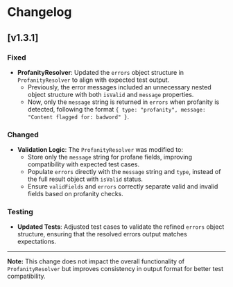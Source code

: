 # Changelog

## [v1.3.1]

### Fixed
- **ProfanityResolver**: Updated the `errors` object structure in `ProfanityResolver` to align with expected test output.
  - Previously, the error messages included an unnecessary nested object structure with both `isValid` and `message` properties.
  - Now, only the `message` string is returned in `errors` when profanity is detected, following the format `{ type: "profanity", message: "Content flagged for: badword" }`.

### Changed
- **Validation Logic**: The `ProfanityResolver` was modified to:
  - Store only the `message` string for profane fields, improving compatibility with expected test cases.
  - Populate `errors` directly with the `message` string and `type`, instead of the full result object with `isValid` status.
  - Ensure `validFields` and `errors` correctly separate valid and invalid fields based on profanity checks.

### Testing
- **Updated Tests**: Adjusted test cases to validate the refined `errors` object structure, ensuring that the resolved errors output matches expectations.
  
---

**Note:** This change does not impact the overall functionality of `ProfanityResolver` but improves consistency in output format for better test compatibility.
